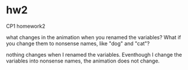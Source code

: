 # hw2
CP1 homework2

what changes in the animation when you renamed the variables? What if you change them to nonsense names, like "dog" and "cat"?

nothing changes when I renamed the variables.
Eventhough I change the variables into nonsense names, the animation does not change.
